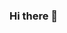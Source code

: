 ### Hi there 👋

<!--
**lilyang1989/lilyang1989** is a ✨ _special_ ✨ repository because its `README.md` (this file) appears on your GitHub profile.

Here are some ideas to get you started:

- 🔭 I’m currently wasting time on steam
- 🌱 I’m currently learning AI in CUMT
- 👯 I’m looking to collaborate on web3 teams
- 📫 How to reach me: dm me at @emorty.eth
- 😄 Pronouns: emorty
- ⚡ Fun fact:I produce trash codes and slipping Iced Americano before 4pm☕.
-->
